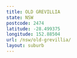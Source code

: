 ```yaml
---
title: OLD GREVILLIA
state: NSW
postcode: 2474
latitude: -28.499375
longitude: 152.88504
url: /nsw/old-grevillia/
layout: suburb
---
```

